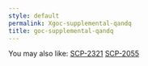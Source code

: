 ```yaml
---
style: default
permalink: Xgoc-supplemental-qandq
title: goc-supplemental-qandq
---
```

You may also like:
[SCP-2321](http://scp-wiki.net/scp-2321)
[SCP-2055](http://scp-wiki.net/scp-2055)